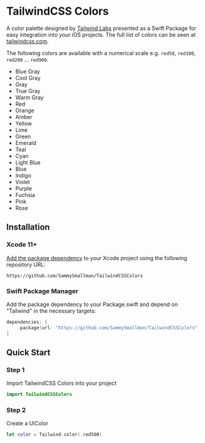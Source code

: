 # TailwindCSS Colors

A color palette designed by [Tailwind Labs](https://tailwindcss.com/) presented as a Swift Package for easy integration into your iOS projects.
The full list of colors can be seen at [tailwindcss.com](https://tailwindcss.com/docs/customizing-colors). 

The following colors are available with a numerical scale e.g. `red50`, `red100`, `red200` ... `red900`.
- Blue Gray 
- Cool Gray
- Gray
- True Gray
- Warm Gray
- Red
- Orange
- Amber
- Yellow
- Lime
- Green
- Emerald
- Teal
- Cyan
- Light Blue
- Blue
- Indigo
- Violet
- Purple
- Fuchsia
- Pink
- Rose

## Installation

### Xcode 11+
[Add the package dependency](https://developer.apple.com/documentation/xcode/adding_package_dependencies_to_your_app) to your Xcode project using the following repository URL: 
``` 
https://github.com/SammySmallman/TailwindCSSColors
```
### Swift Package Manager

Add the package dependency to your Package.swift and depend on "Tailwind" in the necessary targets:

```  swift
dependencies: [
    .package(url: "https://github.com/SammySmallman/TailwindCSSColors", from: "2.0.0")
]
```
## Quick Start

### Step 1
Import TailwindCSS Colors into your project
```swift
import TailwindCSSColors
```

### Step 2
Create a UIColor
```swift
let color = Tailwind.color(.red500)
```
